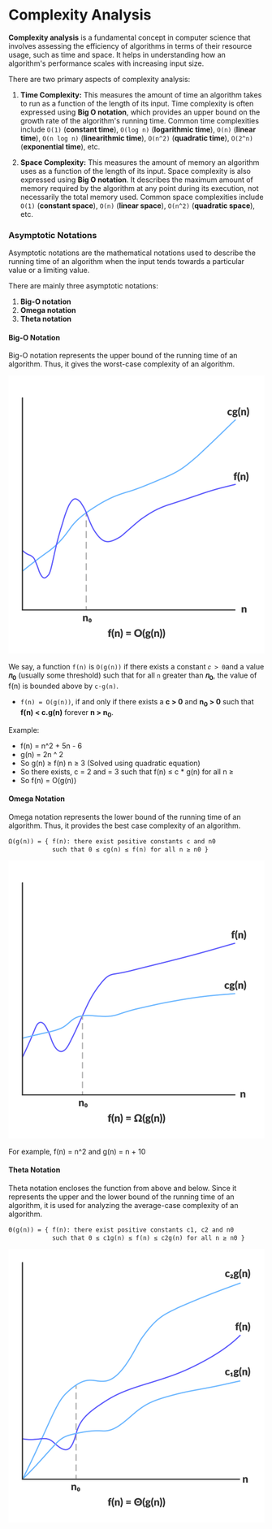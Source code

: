 # Complexity Analysis

**Complexity analysis** is a fundamental concept in computer science that involves assessing the efficiency of algorithms in terms of their resource usage, such as time and space. It helps in understanding how an algorithm's performance scales with increasing input size.

There are two primary aspects of complexity analysis:

1. **Time Complexity:** This measures the amount of time an algorithm takes to run as a function of the length of its input. Time complexity is often expressed using **Big O notation**, which provides an upper bound on the growth rate of the algorithm's running time. Common time complexities include `O(1)` (**constant time**), `O(log n)` (**logarithmic time**), `O(n)` (**linear time**), `O(n log n)` (**linearithmic time**), `O(n^2)` (**quadratic time**), `O(2^n)` (**exponential time**), etc.

2. **Space Complexity:** This measures the amount of memory an algorithm uses as a function of the length of its input. Space complexity is also expressed using **Big O notation**. It describes the maximum amount of memory required by the algorithm at any point during its execution, not necessarily the total memory used. Common space complexities include `O(1)` (**constant space**), `O(n)` (**linear space**), `O(n^2)` (**quadratic space**), etc.

### Asymptotic Notations
Asymptotic notations are the mathematical notations used to describe the running time of an algorithm when the input tends towards a particular value or a limiting value.

There are mainly three asymptotic notations:
1. **Big-O notation**
2. **Omega notation**
3. **Theta notation**

#### Big-O Notation
Big-O notation represents the upper bound of the running time of an algorithm. Thus, it gives the worst-case complexity of an algorithm.

![](images/big0.png)

We say, a function `f(n)` is `O(g(n))` if there exists a constant `𝑐 > 0`and a value **𝑛<sub>0</sub>** (usually some threshold) such that for all `n` greater than **𝑛<sub>0</sub>**, the value of f(n) is bounded above by `c⋅g(n)`.

- `f(n) = O(g(n))`, if and only if there exists a **c > 0** and **n<sub>0</sub> > 0** such that **f(n) < c.g(n)** forever **n > n<sub>0</sub>**.

Example:
- f(n) = n^2  + 5n - 6
- g(n) = 2n ^ 2
- So g(n) ≥ f(n)  n ≥ 3  (Solved using quadratic equation)
- So there exists, c = 2 and  = 3 such that f(n) ≤ c * g(n) for all n ≥ 
- So f(n) = O(g(n))

#### Omega Notation
Omega notation represents the lower bound of the running time of an algorithm. Thus, it provides the best case complexity of an algorithm.
```       
Ω(g(n)) = { f(n): there exist positive constants c and n0
            such that 0 ≤ cg(n) ≤ f(n) for all n ≥ n0 }
```
![](images/omega.png)

For example, f(n) = n^2 and g(n) = n + 10

#### Theta Notation
Theta notation encloses the function from above and below. Since it represents the upper and the lower bound of the running time of an algorithm, it is used for analyzing the average-case complexity of an algorithm.

```
Θ(g(n)) = { f(n): there exist positive constants c1, c2 and n0
            such that 0 ≤ c1g(n) ≤ f(n) ≤ c2g(n) for all n ≥ n0 }
```
![](images/theta.png)